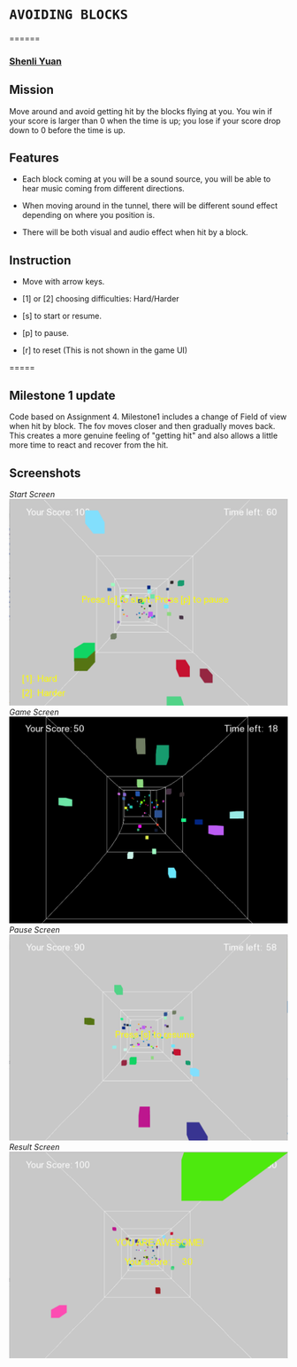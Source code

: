 # `AVOIDING BLOCKS`
======

### [Shenli Yuan](shenliy@stanford.edu) 

## Mission

Move around and avoid getting hit by the blocks flying at you. You win if your score is larger than 0 when the time is up; you lose if your score drop down to 0 before the time is up. 

## Features

* Each block coming at you will be a sound source, you will be able to hear music coming from different directions. 

* When moving around in the tunnel, there will be different sound effect depending on where you position is.

* There will be both visual and audio effect when hit by a block.


## Instruction
* Move with arrow keys.

* [1] or [2] choosing difficulties: Hard/Harder

* [s] to start or resume.

* [p] to pause.

* [r] to reset (This is not shown in the game UI)

=====
## Milestone 1 update
Code based on Assignment 4. Milestone1 includes a change of Field of view when hit by block. The fov moves closer and then gradually moves back. This creates a more genuine feeling of "getting hit" and also allows a little more time to react and recover from the hit.

## Screenshots
*Start Screen*
![Start Screen](screenshots/Img1.png?raw=true "Start Screen")
*Game Screen*
![Game Screen](screenshots/Img2.png?raw=true "Start Screen")
*Pause Screen*
![Pause Screen](screenshots/Img3.png?raw=true "Start Screen")
*Result Screen*
![Result Screen](screenshots/Img4.png?raw=true "Start Screen")




